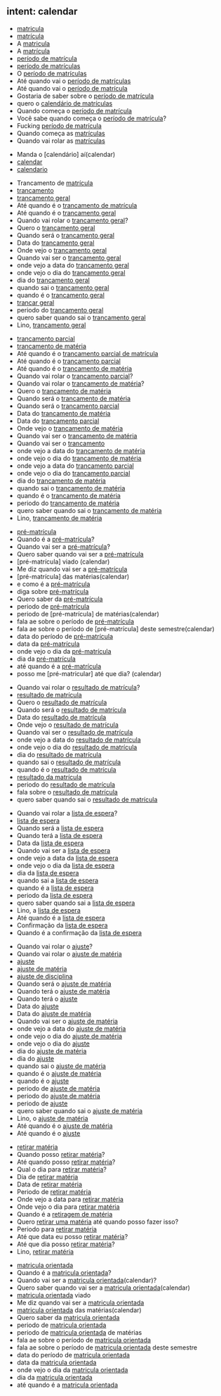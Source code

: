 ## intent: calendar
<!-- matricula -->
- [matricula](calendar)
- [matrícula](calendar)
- A [matricula](calendar)
- A [matrícula](calendar)
- [período de matrícula](calendar)
- [período de matrículas](calendar)
- O [período de matrículas](calendar)
- Até quando vai o [período de matrículas](calendar)
- Até quando vai o [período de matrícula](calendar)
- Gostaria de saber sobre o [período de matrícula](calendar)
- quero o [calendário de matrículas](calendar)
- Quando começa o [período de matrícula](calendar)
- Você sabe quando começa o [período de matrícula](calendar)?
- Fucking [período de matrícula](calendar)
- Quando começa as [matrículas](calendar)
- Quando vai rolar as [matrículas](calendar)
<!--calendario de matricula -->
- Manda o [calendário] aí(calendar)
- [calendar](calendar)
- [calendario](calendar)
<!-- trancamento geral -->
- Trancamento de [matrícula](calendar)
- [trancamento](calendar)
- [trancamento geral](calendar)
- Até quando é o [trancamento de matrícula](calendar)
- Até quando é o [trancamento geral](calendar)
- Quando vai rolar o [trancamento geral](calendar)?
- Quero o [trancamento geral](calendar)
- Quando será o [trancamento geral](calendar)
- Data do [trancamento geral](calendar)
- Onde vejo o [trancamento geral](calendar)
- Quando vai ser o [trancamento geral](calendar)
- onde vejo a data do [trancamento geral](calendar)
- onde vejo o dia do [trancamento geral](calendar)
- dia do [trancamento geral](calendar)
- quando sai o [trancamento geral](calendar)
- quando é o [trancamento geral](calendar)
- [trancar geral](calendar)
- periodo do [trancamento geral](calendar)
- quero saber quando sai o [trancamento geral](calendar)
- Lino, [trancamento geral](calendar)
<!-- trancamento parcial -->
- [trancamento parcial](calendar)
- [trancamento de matéria](calendar)
- Até quando é o [trancamento parcial de matrícula](calendar)
- Até quando é o [trancamento parcial](calendar)
- Até quando é o [trancamento de matéria](calendar)
- Quando vai rolar o [trancamento parcial](calendar)?
- Quando vai rolar o [trancamento de matéria](calendar)?
- Quero o [trancamento de matéria](calendar)
- Quando será o [trancamento de matéria](calendar)
- Quando será o [trancamento parcial](calendar)
- Data do [trancamento de matéria](calendar)
- Data do [trancamento parcial](calendar)
- Onde vejo o [trancamento de matéria](calendar)
- Quando vai ser o [trancamento de matéria](calendar)
- Quando vai ser o [trancamento](calendar)
- onde vejo a data do [trancamento de matéria](calendar)
- onde vejo o dia do [trancamento de matéria](calendar)
- onde vejo a data do [trancamento parcial](calendar)
- onde vejo o dia do [trancamento parcial](calendar)
- dia do [trancamento de matéria](calendar)
- quando sai o [trancamento de matéria](calendar)
- quando é o [trancamento de matéria](calendar)
- periodo do [trancamento de matéria](calendar)
- quero saber quando sai o [trancamento de matéria](calendar)
- Lino, [trancamento de matéria](calendar)
<!-- pré-matrícula -->
- [pré-matrícula](calendar)
- Quando é a [pré-matrícula](calendar)?
- Quando vai ser a [pré-matrícula](calendar)?
- Quero saber quando vai ser a [pré-matrícula](calendar)
- [pré-matrícula] viado (calendar)
- Me diz quando vai ser a [pré-matrícula](calendar)
- [pré-matrícula] das matérias(calendar)
- e como é a [pré-matrícula](calendar)
- diga sobre [pré-matrícula](calendar)
- Quero saber da [pré-matrícula](calendar)
- periodo de [pré-matrícula](calendar)
- periodo de [pré-matrícula] de matérias(calendar)
- fala ae sobre o período de [pré-matrícula](calendar)
- fala ae sobre o período de [pré-matrícula] deste semestre(calendar)
- data do período de [pré-matrícula](calendar)
- data da [pré-matrícula](calendar)
- onde vejo o dia da [pré-matrícula](calendar)
- dia da [pré-matrícula](calendar)
- até quando é a [pré-matrícula](calendar)
- posso me [pré-matricular] até que dia? (calendar)
<!-- resultado de matrícula -->
- Quando vai rolar o [resultado de matrícula](calendar)?
- [resultado de matrícula](calendar)
- Quero o [resultado de matrícula](calendar)
- Quando será o [resultado de matrícula](calendar)
- Data do [resultado de matrícula](calendar)
- Onde vejo o [resultado de matrícula](calendar)
- Quando vai ser o [resultado de matrícula](calendar)
- onde vejo a data do [resultado de matrícula](calendar)
- onde vejo o dia do [resultado de matrícula](calendar)
- dia do [resultado de matrícula](calendar)
- quando sai o [resultado de matrícula](calendar)
- quando é o [resultado de matrícula](calendar)
- [resultado da matrícula](calendar)
- periodo do [resultado de matrícula](calendar)
- fala sobre o [resultado de matrícula](calendar)
- quero saber quando sai o [resultado de matrícula](calendar)
<!-- lista de espera -->
- Quando vai rolar a [lista de espera](calendar)?
- [lista de espera](calendar)
- Quando será a [lista de espera](calendar)
- Quando terá a [lista de espera](calendar)
- Data da [lista de espera](calendar)
- Quando vai ser a [lista de espera](calendar)
- onde vejo a data da [lista de espera](calendar)
- onde vejo o dia da [lista de espera](calendar)
- dia da [lista de espera](calendar)
- quando sai a [lista de espera](calendar)
- quando é a [lista de espera](calendar)
- periodo da [lista de espera](calendar)
- quero saber quando sai a [lista de espera](calendar)
- Lino, a [lista de espera](calendar)
- Até quando é a [lista de espera](calendar)
- Confirmação da [lista de espera](calendar)
- Quando é a confirmação da [lista de espera](calendar)
<!-- ajuste -->
- Quando vai rolar o [ajuste](calendar)?
- Quando vai rolar o [ajuste de matéria](calendar)
- [ajuste](calendar)
- [ajuste de matéria](calendar)
- [ajuste de disciplina](calendar)
- Quando será o [ajuste de matéria](calendar)
- Quando terá o [ajuste de matéria](calendar)
- Quando terá o [ajuste](calendar)
- Data do [ajuste](calendar)
- Data do [ajuste de matéria](calendar)
- Quando vai ser o [ajuste de matéria](calendar)
- onde vejo a data do [ajuste de matéria](calendar)
- onde vejo o dia do [ajuste de matéria](calendar)
- onde vejo o dia do [ajuste](calendar)
- dia do [ajuste de matéria](calendar)
- dia do [ajuste](calendar)
- quando sai o [ajuste de matéria](calendar)
- quando é o [ajuste de matéria](calendar)
- quando é o [ajuste](calendar)
- periodo de [ajuste de matéria](calendar)
- periodo do [ajuste de matéria](calendar)
- periodo de [ajuste](calendar)
- quero saber quando sai o [ajuste de matéria](calendar)
- Lino, o [ajuste de matéria](calendar)
- Até quando é o [ajuste de matéria](calendar)
- Até quando é o [ajuste](calendar)
<!-- retirar matéria -->
- [retirar matéria](calendar)
- Quando posso [retirar matéria](calendar)?
- Até quando posso [retirar matéria](calendar)?
- Qual o dia para [retirar matéria](calendar)?
- Dia de [retirar matéria](calendar)
- Data de [retirar matéria](calendar)
- Periodo de [retirar matéria](calendar)
- Onde vejo a data para [retirar matéria](calendar)
- Onde vejo o dia para [retirar matéria](calendar)
- Quando é a [retiragem de matéria](calendar)
- Quero [retirar uma matéria](calendar) até quando posso fazer isso?
- Periodo para [retirar matéria](calendar)
- Até que data eu posso [retirar matéria](calendar)?
- Até que dia posso [retirar matéria](calendar)?
- Lino, [retirar matéria](calendar)
<!-- matrícula orientada -->
- [matricula orientada](calendar)
- Quando é a [matricula orientada](calendar)?
- Quando vai ser a [matricula orientada](calendar)(calendar)?
- Quero saber quando vai ser a [matricula orientada](calendar)(calendar)
- [matricula orientada](calendar) viado
- Me diz quando vai ser a [matricula orientada](calendar)
- [matricula orientada](calendar) das matérias(calendar)
- Quero saber da [matricula orientada](calendar)
- periodo de [matricula orientada](calendar)
- periodo de [matricula orientada](calendar) de matérias
- fala ae sobre o período de [matricula orientada](calendar)
- fala ae sobre o período de [matricula orientada](calendar) deste semestre
- data do período de [matricula orientada](calendar)
- data da [matricula orientada](calendar)
- onde vejo o dia da [matricula orientada](calendar)
- dia da [matricula orientada](calendar)
- até quando é a [matricula orientada](calendar)
